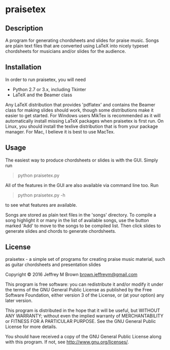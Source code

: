 praisetex
=========

Description
-----------

A program for generating chordsheets and slides for praise
music. Songs are plain text files that are converted using LaTeX into
nicely typeset chordsheets for musicians and/or slides for the
audience.

Installation
------------

In order to run praisetex, you will need
*  Python 2.7 or 3.x, including Tkinter
*  LaTeX and the Beamer class

Any LaTeX distribution that provides 'pdflatex' and contains the
Beamer class for making slides should work, though some distributions
make it easier to get started. For Windows users MikTex is recommended
as it will automatically install missing LaTeX packages when praisetex
is first run. On Linux, you should install the texlive distribution
that is from your package manager. For Mac, I believe it is best to
use MacTex.

Usage
-----
The easiest way to produce chordsheets or slides is with the GUI. Simply run
>  python praisetex.py

All of the features in the GUI are also available via command line too. Run
>  python praisetex.py -h

to see what features are available.

Songs are stored as plain text files in the 'songs' directory. To
compile a song highlight it or many in the list of available songs,
use the button marked 'Add' to move to the songs to be compiled
list. Then click slides to generate slides and chords to generate
chordsheets.

License
-------
praisetex - a simple set of programs for creating praise music material, 
such as guitar chordsheets and presentation slides

Copyright &copy; 2016 Jeffrey M Brown
brown.jeffreym@gmail.com

This program is free software: you can redistribute it and/or modify
it under the terms of the GNU General Public License as published by
the Free Software Foundation, either version 3 of the License, or
(at your option) any later version.

This program is distributed in the hope that it will be useful,
but WITHOUT ANY WARRANTY; without even the implied warranty of
MERCHANTABILITY or FITNESS FOR A PARTICULAR PURPOSE.  See the
GNU General Public License for more details.

You should have received a copy of the GNU General Public License
along with this program.  If not, see <http://www.gnu.org/licenses/>.